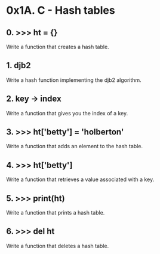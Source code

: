 # 0x1A. C - Hash tables
## 0. >>> ht = {} 
Write a function that creates a hash table.
## 1. djb2
Write a hash function implementing the djb2 algorithm.
## 2. key -> index
Write a function that gives you the index of a key.
## 3. >>> ht['betty'] = 'holberton'
Write a function that adds an element to the hash table.
## 4. >>> ht['betty']
Write a function that retrieves a value associated with a key.
## 5. >>> print(ht)
Write a function that prints a hash table.
## 6. >>> del ht
Write a function that deletes a hash table.
